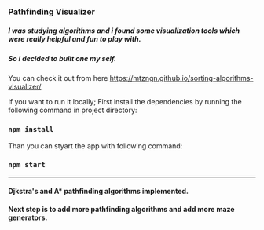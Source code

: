 ### Pathfinding Visualizer   

##### I was studying algorithms and i found some visualization tools which were really helpful and fun to play with.   
##### So i decided to built one my self.   

You can check it out from here https://mtzngn.github.io/sorting-algorithms-visualizer/

If you want to run it locally;
First install the dependencies by running the following command in project directory:
### `npm install`
Than you can styart the app with following command:
### `npm start`

---
#### __Djkstra's__ and __A*__ pathfinding algorithms implemented.   
#### Next step is to add more pathfinding algorithms and add more maze generators.   